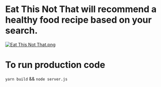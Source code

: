 
# Eat This Not That will recommend a healthy food recipe based on your search.

[![Eat This Not That.png](https://s28.postimg.org/41c1f3lkd/Screen_Shot_2016_12_30_at_12_29_45_AM.png)](https://postimg.org/image/hi8zxyvvt/)

# To run production code 
`yarn build` && `node server.js`
